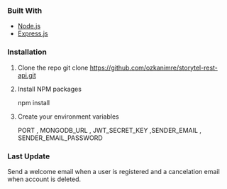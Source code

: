 ### Built With


* [Node.js](https://nodejs.org/en/)
* [Express.js](https://expressjs.com/)



### Installation

1. Clone the repo
   git clone https://github.com/ozkanimre/storytel-rest-api.git
2. Install NPM packages
   
   npm install
   
3. Create your environment variables
   
   PORT , MONGODB_URL , JWT_SECRET_KEY ,SENDER_EMAIL , SENDER_EMAIL_PASSWORD

### Last Update
   Send a welcome email when a user is registered and a cancelation email when account is deleted.


  

